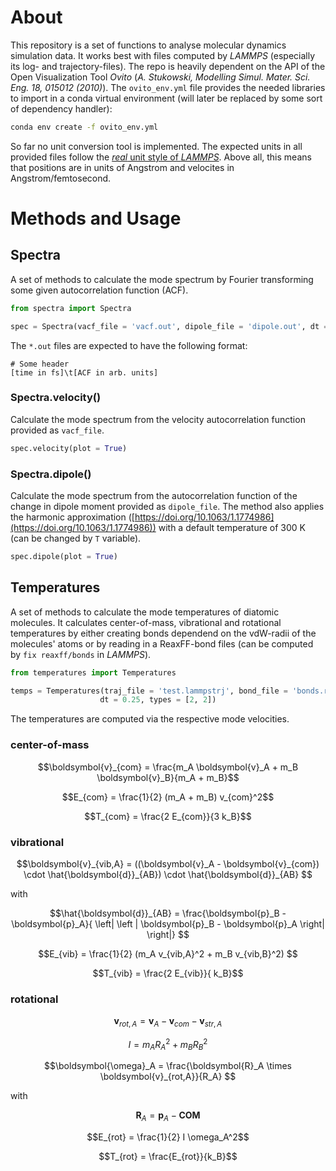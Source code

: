 # About

This repository is a set of functions to analyse molecular dynamics simulation data. It works best with files computed by *LAMMPS* (especially its log- and trajectory-files). 
The repo is heavily dependent on the API of the Open Visualization Tool *Ovito* (*A. Stukowski, Modelling Simul. Mater. Sci. Eng. 18, 015012 (2010)*). The `ovito_env.yml` file provides the needed libraries to import in a conda virtual environment (will later be replaced by some sort of dependency handler):
```bash
conda env create -f ovito_env.yml
```
So far no unit conversion tool is implemented. The expected units in all provided files follow the [*real* unit style of *LAMMPS*](https://docs.lammps.org/units.html#description). Above all, this means that positions are in units of Angstrom and velocites in Angstrom/femtosecond.

# Methods and Usage

## Spectra

A set of methods to calculate the mode spectrum by Fourier transforming some given autocorrelation function (ACF).

```python
from spectra import Spectra

spec = Spectra(vacf_file = 'vacf.out', dipole_file = 'dipole.out', dt = 0.25)
```

The `*.out` files are expected to have the following format:

```
# Some header
[time in fs]\t[ACF in arb. units]
```


### Spectra.velocity()

Calculate the mode spectrum from the velocity autocorrelation function provided as `vacf_file`. 

```python
spec.velocity(plot = True)
```

### Spectra.dipole()

Calculate the mode spectrum from the autocorrelation function of the change in dipole moment provided as `dipole_file`. The method also applies the harmonic approximation ([https://doi.org/10.1063/1.1774986](https://doi.org/10.1063/1.1774986)) with a default temperature of 300 K (can be changed by `T` variable).

```python
spec.dipole(plot = True)
```

## Temperatures

A set of methods to calculate the mode temperatures of diatomic molecules. It calculates center-of-mass, vibrational and rotational temperatures by either creating bonds dependend on the vdW-radii of the molecules' atoms or by reading in a ReaxFF-bond files (can be computed by `fix reaxff/bonds` in *LAMMPS*).

```python
from temperatures import Temperatures

temps = Temperatures(traj_file = 'test.lammpstrj', bond_file = 'bonds.reaxff', 
                    dt = 0.25, types = [2, 2])
```

The temperatures are computed via the respective mode velocities. 
### center-of-mass
```math
\boldsymbol{v}_{com}  = \frac{m_A \boldsymbol{v}_A + m_B \boldsymbol{v}_B}{m_A + m_B}
```
```math
E_{com} = \frac{1}{2} (m_A + m_B) v_{com}^2
```
```math
T_{com} = \frac{2 E_{com}}{3 k_B}
```
### vibrational
```math
\boldsymbol{v}_{vib,A}  = ((\boldsymbol{v}_A - \boldsymbol{v}_{com}) \cdot \hat{\boldsymbol{d}}_{AB}) \cdot \hat{\boldsymbol{d}}_{AB} 
```
with 
```math
\hat{\boldsymbol{d}}_{AB} = \frac{\boldsymbol{p}_B - \boldsymbol{p}_A}{ \left| \left | \boldsymbol{p}_B - \boldsymbol{p}_A \right| \right|} 
```
```math
E_{vib} = \frac{1}{2} (m_A v_{vib,A}^2 + m_B v_{vib,B}^2) 
```
```math
T_{vib} = \frac{2 E_{vib}}{ k_B}
```

### rotational
```math
\boldsymbol{v}_{rot,A} = \boldsymbol{v}_A - \boldsymbol{v}_{com} - \boldsymbol{v}_{str,A} 
```
```math
I = m_A R_A^2 + m_B R_B^2
```
```math
\boldsymbol{\omega}_A = \frac{\boldsymbol{R}_A \times \boldsymbol{v}_{rot,A}}{R_A} 
```
with
```math
\boldsymbol{R}_A = \boldsymbol{p}_A - \boldsymbol{COM}
```
```math
E_{rot} = \frac{1}{2} I \omega_A^2
```
```math
T_{rot} = \frac{E_{rot}}{k_B}
```
